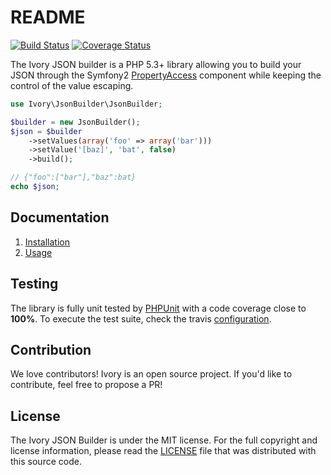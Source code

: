 # README

[![Build Status](https://secure.travis-ci.org/egeloen/ivory-json-builder.png)](http://travis-ci.org/egeloen/ivory-json-builder)
[![Coverage Status](https://coveralls.io/repos/egeloen/ivory-json-builder/badge.png?branch=master)](https://coveralls.io/r/egeloen/ivory-json-builder?branch=master)

The Ivory JSON builder is a PHP 5.3+ library allowing you to build your JSON through the Symfony2
[PropertyAccess](http://symfony.com/doc/current/components/property_access/index.html) component while keeping the
control of the value escaping.

``` php
use Ivory\JsonBuilder\JsonBuilder;

$builder = new JsonBuilder();
$json = $builder
    ->setValues(array('foo' => array('bar')))
    ->setValue('[baz]', 'bat', false)
    ->build();

// {"foo":["bar"],"baz":bat}
echo $json;
```

## Documentation

 1. [Installation](doc/installation.md)
 2. [Usage](doc/usage.md)

## Testing

The library is fully unit tested by [PHPUnit](http://www.phpunit.de/) with a code coverage close to **100%**. To
execute the test suite, check the travis [configuration](.travis.yml).

## Contribution

We love contributors! Ivory is an open source project. If you'd like to contribute, feel free to propose a PR!

## License

The Ivory JSON Builder is under the MIT license. For the full copyright and license information, please read the
[LICENSE](LICENSE) file that was distributed with this source code.
